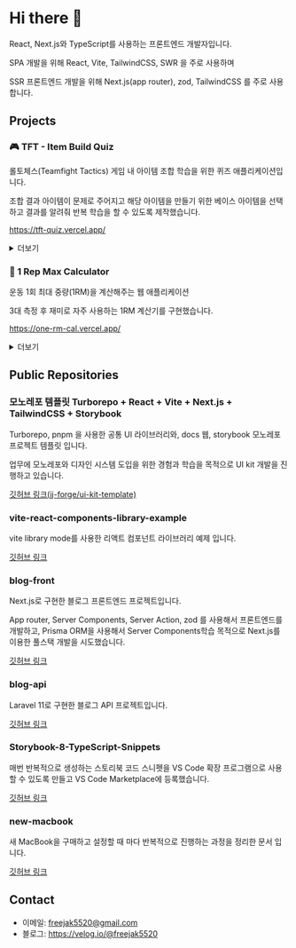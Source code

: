 # Hi there 👋

React, Next.js와 TypeScript를 사용하는 프론트엔드 개발자입니다.

SPA 개발을 위해 React, Vite, TailwindCSS, SWR 을 주로 사용하며

SSR 프론트엔드 개발을 위해 Next.js(app router), zod, TailwindCSS 를 주로 사용합니다.

## Projects


### 🎮 TFT - Item Build Quiz

롤토체스(Teamfight Tactics) 게임 내 아이템 조합 학습을 위한 퀴즈 애플리케이션입니다.

조합 결과 아이템이 문제로 주어지고 해당 아이템을 만들기 위한 베이스 아이템을 선택하고 결과를 알려줘 반복 학습을 할 수 있도록 제작했습니다.

<https://tft-quiz.vercel.app/>

<details>
  <summary>더보기</summary>

![image](https://github.com/user-attachments/assets/f9b61b8c-c8d3-43ab-a5d5-887e5c618e4c)

</details>



### 💪 1 Rep Max Calculator

운동 1회 최대 중량(1RM)을 계산해주는 웹 애플리케이션

3대 측정 후 재미로 자주 사용하는 1RM 계산기를 구현했습니다.

<https://one-rm-cal.vercel.app/>

<details>
  <summary>더보기</summary>

<img width="568" alt="image" src="https://github.com/user-attachments/assets/94f93093-c164-4307-adac-01fa167a198e" />

</details>



## Public Repositories

### 모노레포 템플릿 Turborepo + React + Vite + Next.js + TailwindCSS + Storybook

Turborepo, pnpm 을 사용한 공통 UI 라이브러리와, docs 웹, storybook 모노레포 프로젝트 템플릿 입니다.

업무에 모노레포와 디자인 시스템 도입을 위한 경험과 학습을 목적으로 UI kit 개발을 진행하고 있습니다.

[깃허브 링크(jj-forge/ui-kit-template)](https://github.com/jj-forge/ui-kit-template)

### vite-react-components-library-example

vite library mode를 사용한 리액트 컴포넌트 라이브러리 예제 입니다.

[깃허브 링크](https://github.com/freejak5520/vite-react-components-library-example)


### blog-front

Next.js로 구현한 블로그 프론트엔드 프로젝트입니다.

App router, Server Components, Server Action, zod 를 사용해서 프론트엔드를 개발하고, Prisma ORM을 사용해서 Server Components학습 목적으로 Next.js를 이용한 풀스택 개발을 시도했습니다.

[깃허브 링크](https://github.com/freejak5520/blog-front)

### blog-api

Laravel 11로 구현한 블로그 API 프로젝트입니다. 

[깃허브 링크](https://github.com/freejak5520/blog-api)

### Storybook-8-TypeScript-Snippets

매번 반복적으로 생성하는 스토리북 코드 스니펫을 VS Code 확장 프로그램으로 사용할 수 있도록 만들고 VS Code Marketplace에 등록했습니다.

[깃허브 링크](https://github.com/freejak5520/Storybook-8-TypeScript-Snippets)

### new-macbook

새 MacBook을 구매하고 설정할 때 마다 반복적으로 진행하는 과정을 정리한 문서 입니다.

[깃허브 링크](https://github.com/freejak5520/new-macbook)

## Contact

- 이메일: <freejak5520@gmail.com>
- 블로그: <https://velog.io/@freejak5520>

